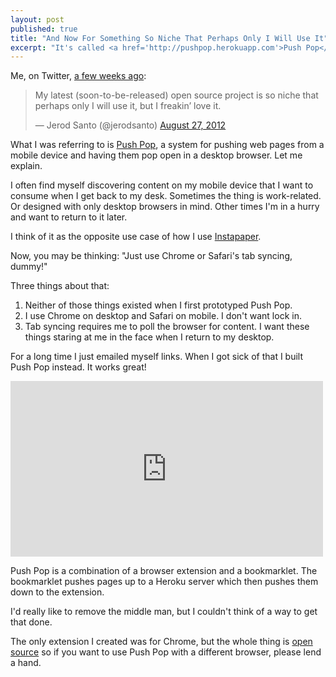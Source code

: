 ```yaml
---
layout: post
published: true
title: "And Now For Something So Niche That Perhaps Only I Will Use It"
excerpt: "It's called <a href='http://pushpop.herokuapp.com'>Push Pop</a> and I love it. Maybe you will too. Probably not, though."
---
```


Me, on Twitter, [a few weeks ago][the-tweet]:

<blockquote class="twitter-tweet tw-align-center"><p>My latest (soon-to-be-released) open source project is so niche that perhaps only I will use it, but I freakin’ love it.</p>&mdash; Jerod Santo (@jerodsanto) <a href="https://twitter.com/jerodsanto/status/240180907380719616" data-datetime="2012-08-27T20:16:05+00:00">August 27, 2012</a></blockquote>
<script src="//platform.twitter.com/widgets.js" charset="utf-8"></script>

What I was referring to is [Push Pop][pushpop], a system for pushing web pages from a mobile device and having them pop open in a desktop browser. Let me explain.

I often find myself discovering content on my mobile device that I want to consume when I get back to my desk. Sometimes the thing is work-related. Or designed with only desktop browsers in mind. Other times I'm in a hurry and want to return to it later.

I think of it as the opposite use case of how I use [Instapaper][instapaper].

Now, you may be thinking: "Just use Chrome or Safari's tab syncing, dummy!"

Three things about that:

1.  Neither of those things existed when I first prototyped Push Pop.
2.  I use Chrome on desktop and Safari on mobile. I don't want lock in.
3.  Tab syncing requires me to poll the browser for content. I want these things staring at me in the face when I return to my desktop.

For a long time I just emailed myself links. When I got sick of that I built Push Pop instead. It works great!

<iframe src="http://player.vimeo.com/video/49778930?title=0&amp;byline=0&amp;portrait=0" width="500" height="281" frameborder="0" webkitAllowFullScreen mozallowfullscreen allowFullScreen></iframe>

Push Pop is a combination of a browser extension and a bookmarklet. The bookmarklet pushes pages up to a Heroku server which then pushes them down to the extension.

I'd really like to remove the middle man, but I couldn't think of a way to get that done.

The only extension I created was for Chrome, but the whole thing is [open source][pushpop-source] so if you want to use Push Pop with a different browser, please lend a hand.

[instapaper]:http://instapaper.com
[the-tweet]:https://twitter.com/jerodsanto/statuses/240180907380719616
[pushpop]:http://pushpop.herokuapp.com
[pushpop-source]:https://github.com/jerodsanto
